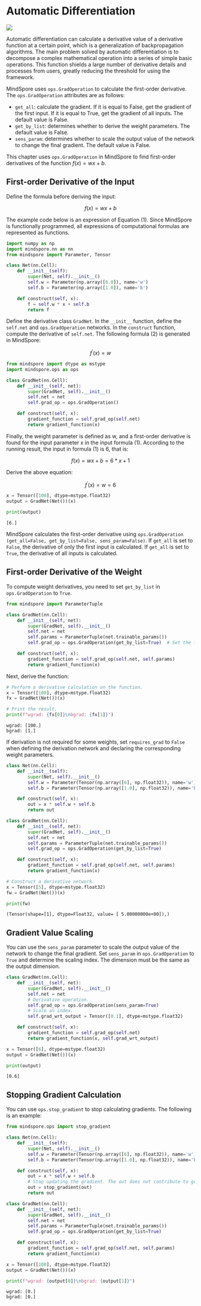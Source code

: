 # Automatic Differentiation

<a href="https://gitee.com/mindspore/docs/blob/r1.7/tutorials/source_en/beginner/autograd.md" target="_blank"><img src="https://mindspore-website.obs.cn-north-4.myhuaweicloud.com/website-images/r1.7/resource/_static/logo_source_en.png"></a>

Automatic differentiation can calculate a derivative value of a derivative function at a certain point, which is a generalization of backpropagation algorithms. The main problem solved by automatic differentiation is to decompose a complex mathematical operation into a series of simple basic operations. This function shields a large number of derivative details and processes from users, greatly reducing the threshold for using the framework.

MindSpore uses `ops.GradOperation` to calculate the first-order derivative. The `ops.GradOperation` attributes are as follows:

+ `get_all`: calculate the gradient. If it is equal to False, get the gradient of the first input. If it is equal to True, get the gradient of all inputs. The default value is False.
+ `get_by_list`: determines whether to derive the weight parameters. The default value is False.
+ `sens_param`: determines whether to scale the output value of the network to change the final gradient. The default value is False.

This chapter uses `ops.GradOperation` in MindSpore to find first-order derivatives of the function $f(x)=wx+b$.

## First-order Derivative of the Input

Define the formula before deriving the input:

$$f(x)=wx+b \tag {1} $$

The example code below is an expression of Equation (1). Since MindSpore is functionally programmed, all expressions of computational formulas are represented as functions.

```python
import numpy as np
import mindspore.nn as nn
from mindspore import Parameter, Tensor

class Net(nn.Cell):
    def __init__(self):
        super(Net, self).__init__()
        self.w = Parameter(np.array([6.0]), name='w')
        self.b = Parameter(np.array([1.0]), name='b')

    def construct(self, x):
        f = self.w * x + self.b
        return f
```

Define the derivative class `GradNet`. In the `__init__` function, define the `self.net` and `ops.GradOperation` networks. In the `construct` function, compute the derivative of `self.net`. The following formula (2) is generated in MindSpore:

$$f^{'}(x)=w\tag {2}$$

```python
from mindspore import dtype as mstype
import mindspore.ops as ops

class GradNet(nn.Cell):
    def __init__(self, net):
        super(GradNet, self).__init__()
        self.net = net
        self.grad_op = ops.GradOperation()

    def construct(self, x):
        gradient_function = self.grad_op(self.net)
        return gradient_function(x)
```

Finally, the weight parameter is defined as w, and a first-order derivative is found for the input parameter x in the input formula (1). According to the running result, the input in formula (1) is 6, that is:

$$f(x)=wx+b=6*x+1 \tag {3}$$

Derive the above equation:

$$f^{'}(x)=w=6 \tag {4}$$

```python
x = Tensor([100], dtype=mstype.float32)
output = GradNet(Net())(x)

print(output)
```

```text
[6.]
```

MindSpore calculates the first-order derivative using `ops.GradOperation (get_all=False, get_by_list=False, sens_param=False)`. If `get_all` is set to `False`, the derivative of only the first input is calculated. If `get_all` is set to `True`, the derivative of all inputs is calculated.

## First-order Derivative of the Weight

To compute weight derivatives, you need to set `get_by_list` in `ops.GradOperation` to `True`.

```python
from mindspore import ParameterTuple

class GradNet(nn.Cell):
    def __init__(self, net):
        super(GradNet, self).__init__()
        self.net = net
        self.params = ParameterTuple(net.trainable_params())
        self.grad_op = ops.GradOperation(get_by_list=True)  # Set the first-order derivative of the weight parameters.

    def construct(self, x):
        gradient_function = self.grad_op(self.net, self.params)
        return gradient_function(x)
```

Next, derive the function:

```python
# Perform a derivative calculation on the function.
x = Tensor([100], dtype=mstype.float32)
fx = GradNet(Net())(x)

# Print the result.
print(f"wgrad: {fx[0]}\nbgrad: {fx[1]}")
```

```text
wgrad: [100.]
bgrad: [1.]
```

If derivation is not required for some weights, set `requires_grad` to `False` when defining the derivation network and declaring the corresponding weight parameters.

```python
class Net(nn.Cell):
    def __init__(self):
        super(Net, self).__init__()
        self.w = Parameter(Tensor(np.array([6], np.float32)), name='w')
        self.b = Parameter(Tensor(np.array([1.0], np.float32)), name='b', requires_grad=False)

    def construct(self, x):
        out = x * self.w + self.b
        return out

class GradNet(nn.Cell):
    def __init__(self, net):
        super(GradNet, self).__init__()
        self.net = net
        self.params = ParameterTuple(net.trainable_params())
        self.grad_op = ops.GradOperation(get_by_list=True)

    def construct(self, x):
        gradient_function = self.grad_op(self.net, self.params)
        return gradient_function(x)

# Construct a derivative network.
x = Tensor([5], dtype=mstype.float32)
fw = GradNet(Net())(x)

print(fw)
```

```text
(Tensor(shape=[1], dtype=Float32, value= [ 5.00000000e+00]),)
```

## Gradient Value Scaling

You can use the `sens_param` parameter to scale the output value of the network to change the final gradient. Set `sens_param` in `ops.GradOperation` to `True` and determine the scaling index. The dimension must be the same as the output dimension.

```python
class GradNet(nn.Cell):
    def __init__(self, net):
        super(GradNet, self).__init__()
        self.net = net
        # Derivative operation.
        self.grad_op = ops.GradOperation(sens_param=True)
        # Scale an index.
        self.grad_wrt_output = Tensor([0.1], dtype=mstype.float32)

    def construct(self, x):
        gradient_function = self.grad_op(self.net)
        return gradient_function(x, self.grad_wrt_output)

x = Tensor([6], dtype=mstype.float32)
output = GradNet(Net())(x)

print(output)
```

```text
[0.6]
```

## Stopping Gradient Calculation

You can use `ops.stop_gradient` to stop calculating gradients. The following is an example:

```python
from mindspore.ops import stop_gradient

class Net(nn.Cell):
    def __init__(self):
        super(Net, self).__init__()
        self.w = Parameter(Tensor(np.array([6], np.float32)), name='w')
        self.b = Parameter(Tensor(np.array([1.0], np.float32)), name='b')

    def construct(self, x):
        out = x * self.w + self.b
        # Stop updating the gradient. The out does not contribute to gradient calculations.
        out = stop_gradient(out)
        return out

class GradNet(nn.Cell):
    def __init__(self, net):
        super(GradNet, self).__init__()
        self.net = net
        self.params = ParameterTuple(net.trainable_params())
        self.grad_op = ops.GradOperation(get_by_list=True)

    def construct(self, x):
        gradient_function = self.grad_op(self.net, self.params)
        return gradient_function(x)

x = Tensor([100], dtype=mstype.float32)
output = GradNet(Net())(x)

print(f"wgrad: {output[0]}\nbgrad: {output[1]}")
```

```text
wgrad: [0.]
bgrad: [0.]
```